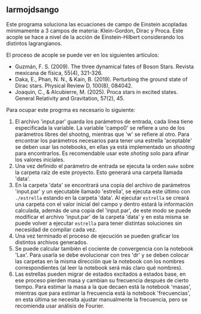 ## larmojdsango

Este programa soluciona las ecuaciones de campo de Einstein acopladas mínimamente a 3 campos de materia: Klein-Gordon, Dirac y Proca. Este acople se hace a nivel de la acción de Einstein-Hilbert considerando los distintos lagrangianos.

El proceso de acople se puede ver en los siguientes artículos:
- Guzmán, F. S. (2009). The three dynamical fates of Boson Stars. Revista mexicana de física, 55(4), 321-326.
- Daka, E., Phan, N. N., & Kain, B. (2019). Perturbing the ground state of Dirac stars. Physical Review D, 100(8), 084042.
- Joaquin, C., & Alcubierre, M. (2025). Proca stars in excited states. General Relativity and Gravitation, 57(2), 45.

Para ocupar este progrma es necesario lo siguiente:
1. El archivo \'input.par\' guarda los parámetros de entrada, cada línea tiene especificada la variable. La variable \'campo0\' se refiere a uno de los parámetros libres del shootng, mientras que \'w\' se refiere al otro. Para encontrar los parámetros necesarios para tener una estrella 'aceptable' se deben usar las notebooks, en ellas ya está implementado un *shooting* para encontrarlos. Es recomendable usar este *shoting* solo para afinar los valores iniciales.
2. Una vez definido el parámetro de entrada se ejecuta la orden `make` sobre la carpeta raíz de este proyecto. Esto generará una carpeta llamada \'data\'.
3. En la carpeta \'data\' se encontrará una copia del archivo de parámetros \'input.par\' y un ejecutable llamado \'estrella\', se ejecuta este último con `./estrella` estando en la carpeta \'data\'. Al ejecutar `estrella` se creará una carpeta con el valor inicial del campo y dentro estará la información calculada, además de una copia del \'input.par\', de este modo se puede modificar el archivo \'input.par\' de la carpeta \'data\' y en esta misma se puede volver a ejecutar `estrella` para tener distintas soluciones sin necesidad de compilar cada vez.
4. Una vez terminado el proceso de ejecución se pueden graficar los distintos archivos generados.
5. Se puede calcular también el cociente de convergencia con la notebook \'Lax\'. Para usarla se debe evolucionar con tres \'dr\' y se deben colocar las carpetas en la misma dirección que la notebook con los nombres correspondientes (al leer la notebook será más claro qué nombres).
6. Las estrellas pueden migrar de estados excitados a estados base, en ese proceso pierden masa y cambian su frecuencia después de cierto tiempo. Para estimar la masa a la que decaen está la notebook \'masas\', mientras que para estimar la frecuencia está la notebook \'frecuencias\', en esta última se necesita ajustar manualmente la frecuencia, pero se recomienda usar análisis de Fourier.

